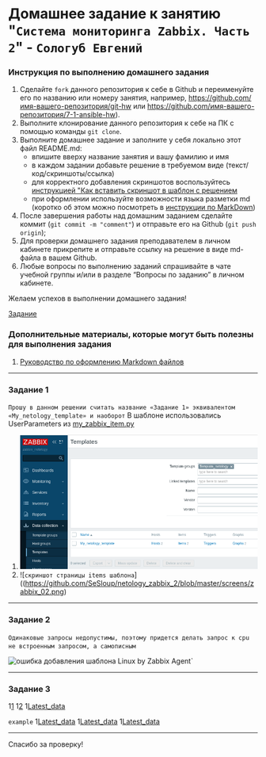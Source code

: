 # Домашнее задание к занятию "`Система мониторинга Zabbix. Часть 2`" - `Сологуб Евгений`


### Инструкция по выполнению домашнего задания

   1. Сделайте `fork` данного репозитория к себе в Github и переименуйте его по названию или номеру занятия, например, https://github.com/имя-вашего-репозитория/git-hw или  https://github.com/имя-вашего-репозитория/7-1-ansible-hw).
   2. Выполните клонирование данного репозитория к себе на ПК с помощью команды `git clone`.
   3. Выполните домашнее задание и заполните у себя локально этот файл README.md:
      - впишите вверху название занятия и вашу фамилию и имя
      - в каждом задании добавьте решение в требуемом виде (текст/код/скриншоты/ссылка)
      - для корректного добавления скриншотов воспользуйтесь [инструкцией "Как вставить скриншот в шаблон с решением](https://github.com/netology-code/sys-pattern-homework/blob/main/screen-instruction.md)
      - при оформлении используйте возможности языка разметки md (коротко об этом можно посмотреть в [инструкции  по MarkDown](https://github.com/netology-code/sys-pattern-homework/blob/main/md-instruction.md))
   4. После завершения работы над домашним заданием сделайте коммит (`git commit -m "comment"`) и отправьте его на Github (`git push origin`);
   5. Для проверки домашнего задания преподавателем в личном кабинете прикрепите и отправьте ссылку на решение в виде md-файла в вашем Github.
   6. Любые вопросы по выполнению заданий спрашивайте в чате учебной группы и/или в разделе “Вопросы по заданию” в личном кабинете.
   
Желаем успехов в выполнении домашнего задания!

[Задание](https://github.com/SeSloup/netology_zabbix_2/blob/master/hw-03.md)
   
### Дополнительные материалы, которые могут быть полезны для выполнения задания

1. [Руководство по оформлению Markdown файлов](https://gist.github.com/Jekins/2bf2d0638163f1294637#Code)

---

### Задание 1

`Прошу в данном решении считать название «Задание 1» эквивалентом «My_netology_template» и наоборот`
В шаблоне использовались UserParameters из [my_zabbix_item.py](https://github.com/SeSloup/netology_zabbix_2/blob/master/my_zabbix_item.py)

1. ![`скриншот страницы шаблона`](https://github.com/SeSloup/netology_zabbix_2/blob/master/screens/zabbix_01.png)
2. ![`скриншот страницы items шаблона`]((https://github.com/SeSloup/netology_zabbix_2/blob/master/screens/zabbix_02.png)


---

### Задание 2

`Одинаковые запросы недопустимы, поэтому придется делать запрос к cpu не встроенным запросом, а самописным`

![ошибка добавления шаблона Linux by Zabbix Agent]((https://github.com/SeSloup/netology_zabbix_2/blob/master/screens/zabbix_02(0).png))`


---

### Задание 3

1[1](https://github.com/SeSloup/netology_zabbix_2/blob/master/screens/zabbix_03.png)
1[2](https://github.com/SeSloup/netology_zabbix_2/blob/master/screens/zabbix_03(01).png)
1[Latest_data](https://github.com/SeSloup/netology_zabbix_2/blob/master/screens/zabbix_04.png)

`example`
1[Latest_data](https://github.com/SeSloup/netology_zabbix_2/blob/master/screens/zabbix_05.png)
1[Latest_data](https://github.com/SeSloup/netology_zabbix_2/blob/master/screens/zabbix_06.png)
1[Latest_data](https://github.com/SeSloup/netology_zabbix_2/blob/master/screens/zabbix_07.png)

-----

Спасибо за проверку!
